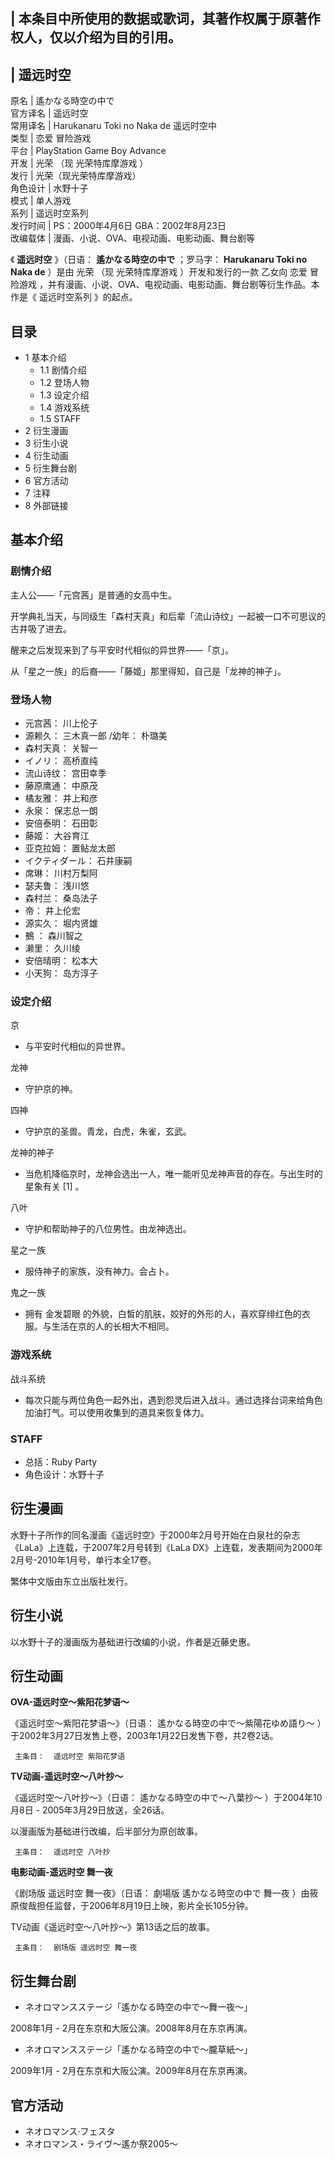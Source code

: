 |  本条目中所使用的数据或歌词，其著作权属于原著作权人，仅以介绍为目的引用。   
---  
  
|  遥远时空  
---  
原名  |  遙かなる時空の中で   
官方译名  |  遥远时空   
常用译名  |  Harukanaru Toki no Naka de  遥远时空中   
类型  |  恋爱  冒险游戏   
平台  |  PlayStation  Game Boy Advance   
开发  |  光荣  （现  光荣特库摩游戏  ）   
发行  |  光荣（现光荣特库摩游戏）   
角色设计  |  水野十子   
模式  |  单人游戏   
系列  |  遥远时空系列   
发行时间  |  PS：2000年4月6日  GBA：2002年8月23日   
改编载体  |  漫画、小说、OVA、电视动画、电影动画、舞台剧等   
  
《 **遥远时空** 》（日语：  **遙かなる時空の中で** ；罗马字： **Harukanaru Toki no Naka de** ）是由  光荣
（现  光荣特库摩游戏  ）开发和发行的一款  乙女向  恋爱  冒险游戏  ，并有漫画、小说、OVA、电视动画、电影动画、舞台剧等衍生作品。本作是《
遥远时空系列  》的起点。

##  目录

  * 1  基本介绍 
    * 1.1  剧情介绍 
    * 1.2  登场人物 
    * 1.3  设定介绍 
    * 1.4  游戏系统 
    * 1.5  STAFF 
  * 2  衍生漫画 
  * 3  衍生小说 
  * 4  衍生动画 
  * 5  衍生舞台剧 
  * 6  官方活动 
  * 7  注释 
  * 8  外部链接 

##  基本介绍

###  剧情介绍

主人公——「元宫茜」是普通的女高中生。

开学典礼当天，与同级生「森村天真」和后辈「流山诗纹」一起被一口不可思议的古井吸了进去。

醒来之后发现来到了与平安时代相似的异世界——「京」。

从「星之一族」的后裔——「藤姬」那里得知，自己是「龙神的神子」。

###  登场人物

  * 元宫茜：  川上伦子 
  * 源赖久：  三木真一郎  /幼年：  朴璐美 
  * 森村天真：  关智一 
  * イノリ：  高桥直纯 
  * 流山诗纹：  宫田幸季 
  * 藤原鹰通：  中原茂 
  * 橘友雅：  井上和彦 
  * 永泉：  保志总一朗 
  * 安倍泰明：  石田彰 
  * 藤姬：  大谷育江 
  * 亚克拉姆：  置鲇龙太郎 
  * イクティダール：  石井康嗣 
  * 席琳：  川村万梨阿 
  * 瑟夫鲁：  浅川悠 
  * 森村兰：  桑岛法子 
  * 帝：  井上伦宏 
  * 源实久：  堀内贤雄 
  * 鵺  ：  森川智之 
  * 濑里：  久川绫 
  * 安倍晴明：  松本大 
  * 小天狗：  岛方淳子 

###  设定介绍

京

  * 与平安时代相似的异世界。 

龙神

  * 守护京的神。 

四神

  * 守护京的圣兽。青龙，白虎，朱雀，玄武。 

龙神的神子

  * 当危机降临京时，龙神会选出一人，唯一能听见龙神声音的存在。与出生时的星象有关  [1]  。 

八叶

  * 守护和帮助神子的八位男性。由龙神选出。 

星之一族

  * 服侍神子的家族，没有神力。会占卜。 

鬼之一族

  * 拥有  金发碧眼  的外貌，白皙的肌肤，姣好的外形的人，喜欢穿绯红色的衣服。与生活在京的人的长相大不相同。 

###  游戏系统

战斗系统

  * 每次只能与两位角色一起外出，遇到怨灵后进入战斗。通过选择台词来给角色加油打气。可以使用收集到的道具来恢复体力。 

###  STAFF

  * 总括：Ruby Party 
  * 角色设计：水野十子 

##  衍生漫画

水野十子所作的同名漫画《遥远时空》于2000年2月号开始在白泉社的杂志《LaLa》上连载，于2007年2月号转到《LaLa
DX》上连载，发表期间为2000年2月号-2010年1月号，单行本全17卷。

繁体中文版由东立出版社发行。

##  衍生小说

以水野十子的漫画版为基础进行改编的小说，作者是近藤史惠。

##  衍生动画

**OVA-遥远时空～紫阳花梦语～**

《遥远时空～紫阳花梦语～》（日语：  遙かなる時空の中で〜紫陽花ゆめ語り〜  ）于2002年3月27日发售上卷，2003年1月22日发售下卷，共2卷2话。

     主条目：  遥远时空 紫阳花梦语 

**TV动画-遥远时空～八叶抄～**

《遥远时空～八叶抄～》（日语：  遙かなる時空の中で〜八葉抄〜  ）于2004年10月8日 - 2005年3月29日放送，全26话。

以漫画版为基础进行改编，后半部分为原创故事。

     主条目：  遥远时空 八叶抄 

**电影动画-遥远时空 舞一夜**

《剧场版 遥远时空 舞一夜》（日语：  劇場版 遙かなる時空の中で 舞一夜  ）由筱原俊哉担任监督，于2006年8月19日上映，影片全长105分钟。

TV动画《遥远时空～八叶抄～》第13话之后的故事。

     主条目：  剧场版 遥远时空 舞一夜 

##  衍生舞台剧

  * ネオロマンスステージ「遙かなる時空の中で〜舞一夜〜」 

2008年1月 - 2月在东京和大阪公演。2008年8月在东京再演。

  * ネオロマンスステージ「遙かなる時空の中で〜朧草紙〜」 

2009年1月 - 2月在东京和大阪公演。2009年8月在东京再演。

##  官方活动

  * ネオロマンス·フェスタ 
  * ネオロマンス・ライヴ～遙か祭2005～ 